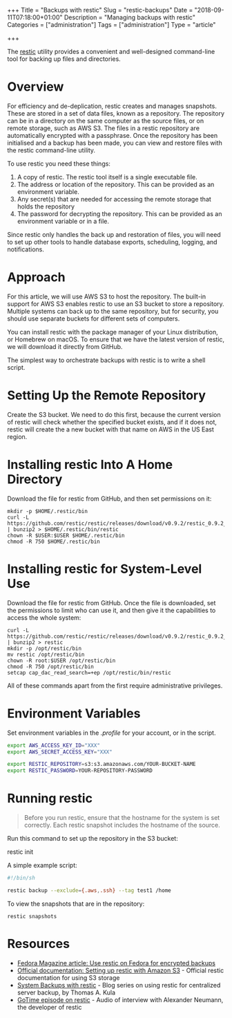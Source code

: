 +++
Title = "Backups with restic"
Slug = "restic-backups"
Date = "2018-09-11T07:18:00+01:00"
Description = "Managing backups with restic"
Categories = ["administration"]
Tags = ["administration"]
Type = "article"

+++

The [restic](https://restic.net/) utility provides a convenient and well-designed command-line tool for backing up files and directories.

<!--more-->

# Overview

For efficiency and de-deplication, restic creates and manages snapshots. These are stored in a set of data files, known as a repository. The repository can be in a directory on the same computer as the source files, or on remote storage, such as AWS S3. The files in a restic repository are automatically encrypted with a passphrase. Once the repository has been initialised and a backup has been made, you can view and restore files with the restic command-line utility.

To use restic you need these things:

1. A copy of restic. The restic tool itself is a single executable file.
2. The address or location of the repository. This can be provided as an environment variable.
3. Any secret(s) that are needed for accessing the remote storage that holds the repository
4. The password for decrypting the repository. This can be provided as an environment variable or in a file.

Since restic only handles the back up and restoration of files, you will need to set up other tools to handle database exports, scheduling, logging, and notifications.

# Approach

For this article, we will use AWS S3 to host the repository. The built-in support for AWS S3 enables restic to use an S3 bucket to store a repository. Multiple systems can back up to the same repository, but for security, you should use separate buckets for different sets of computers.

You can install restic with the package manager of your Linux distribution, or Homebrew on macOS. To ensure that we have the latest version of restic, we will download it directly from GitHub.

The simplest way to orchestrate backups with restic is to write a shell script.

# Setting Up the Remote Repository

Create the S3 bucket. We need to do this first, because the current version of restic will check whether the specified bucket exists, and if it does not, restic will create the a new bucket with that name on AWS in the US East region.

# Installing restic Into A Home Directory

Download the file for restic from GitHub, and then set permissions on it:

    mkdir -p $HOME/.restic/bin
    curl -L https://github.com/restic/restic/releases/download/v0.9.2/restic_0.9.2_linux_amd64.bz2 | bunzip2 > $HOME/.restic/bin/restic
    chown -R $USER:$USER $HOME/.restic/bin
    chmod -R 750 $HOME/.restic/bin

# Installing restic for System-Level Use

Download the file for restic from GitHub. Once the file is downloaded, set the permissions to limit who can use it, and then give it the capabilities to access the whole system:

    curl -L https://github.com/restic/restic/releases/download/v0.9.2/restic_0.9.2_linux_amd64.bz2 | bunzip2 > restic
    mkdir -p /opt/restic/bin
    mv restic /opt/restic/bin
    chown -R root:$USER /opt/restic/bin
    chmod -R 750 /opt/restic/bin
    setcap cap_dac_read_search=+ep /opt/restic/bin/restic

All of these commands apart from the first require administrative privileges.

# Environment Variables

Set environment variables in the _.profile_ for your account, or in the script.

```bash
export AWS_ACCESS_KEY_ID="XXX"
export AWS_SECRET_ACCESS_KEY="XXX"

export RESTIC_REPOSITORY=s3:s3.amazonaws.com/YOUR-BUCKET-NAME
export RESTIC_PASSWORD=YOUR-REPOSITORY-PASSWORD
```

# Running restic

> Before you run restic, ensure that the hostname for the system is set correctly. Each restic snapshot includes the hostname of the source.

Run this command to set up the repository in the S3 bucket:

restic init

A simple example script:

```bash
#!/bin/sh

restic backup --exclude={.aws,.ssh} --tag test1 /home
```

To view the snapshots that are in the repository:

    restic snapshots

# Resources

- [Fedora Magazine article: Use restic on Fedora for encrypted backups](https://fedoramagazine.org/use-restic-encrypted-backups/)
- [Official documentation: Setting up restic with Amazon S3](https://restic.readthedocs.io/en/stable/080_examples.html#setting-up-restic-with-amazon-s3) - Official restic documentation for using S3 storage
- [System Backups with restic](https://kula.tproa.net/lnt/computers/backups/restic-systems-backups/) - Blog series on using restic for centralized server backup, by Thomas A. Kula
- [GoTime episode on restic](https://changelog.com/gotime/48) - Audio of interview with Alexander Neumann, the developer of restic
